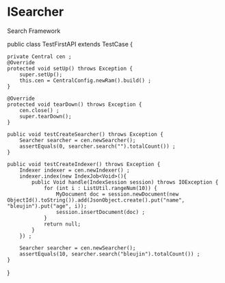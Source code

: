 ISearcher
=========

Search Framework

public class TestFirstAPI extends TestCase {

	private Central cen ;
	@Override
	protected void setUp() throws Exception {
		super.setUp();
		this.cen = CentralConfig.newRam().build() ;
	}
	
	@Override
	protected void tearDown() throws Exception {
		cen.close() ;
		super.tearDown();
	}
	
	public void testCreateSearcher() throws Exception {
		Searcher searcher = cen.newSearcher();
		assertEquals(0, searcher.search("").totalCount()) ; 
	}

	public void testCreateIndexer() throws Exception {
		Indexer indexer = cen.newIndexer() ;
		indexer.index(new IndexJob<Void>(){
			public Void handle(IndexSession session) throws IOException {
				for (int i : ListUtil.rangeNum(10)) {
					MyDocument doc = session.newDocument(new ObjectId().toString()).add(JsonObject.create().put("name", "bleujin").put("age", i));
					session.insertDocument(doc) ;
				}
				return null;
			}
		}) ;
		
		Searcher searcher = cen.newSearcher();
		assertEquals(10, searcher.search("bleujin").totalCount()) ;
	}
	
	
}
